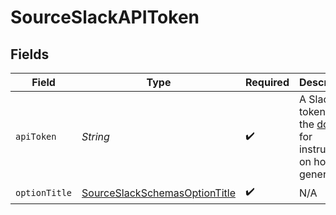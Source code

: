 # SourceSlackAPIToken


## Fields

| Field                                                                                                                                     | Type                                                                                                                                      | Required                                                                                                                                  | Description                                                                                                                               |
| ----------------------------------------------------------------------------------------------------------------------------------------- | ----------------------------------------------------------------------------------------------------------------------------------------- | ----------------------------------------------------------------------------------------------------------------------------------------- | ----------------------------------------------------------------------------------------------------------------------------------------- |
| `apiToken`                                                                                                                                | *String*                                                                                                                                  | :heavy_check_mark:                                                                                                                        | A Slack bot token. See the <a href="https://docs.airbyte.com/integrations/sources/slack">docs</a> for instructions on how to generate it. |
| `optionTitle`                                                                                                                             | [SourceSlackSchemasOptionTitle](../../models/shared/SourceSlackSchemasOptionTitle.md)                                                     | :heavy_check_mark:                                                                                                                        | N/A                                                                                                                                       |